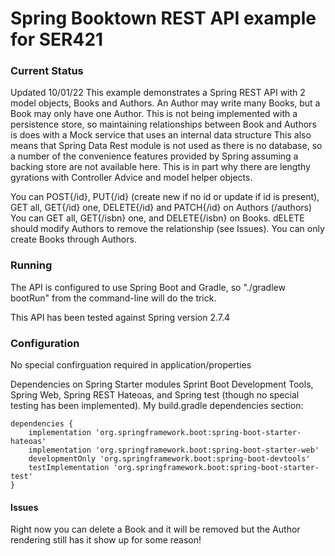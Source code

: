 # Spring Booktown REST API example for SER421

### Current Status
Updated 10/01/22
This example demonstrates a Spring REST API with 2 model objects, Books and Authors. 
An Author may write many Books, but a Book may only have one Author.
This is not being implemented with a persistence store, so maintaining relationships between Book and Authors is does with a Mock service that uses an internal data structure
This also means that Spring Data Rest module is not used as there is no database, so a number of the convenience features provided by Spring assuming a backing store are not available here. 
This is in part why there are lengthy gyrations with Controller Advice and model helper objects.

You can POST{/id}, PUT{/id} (create new if no id or update if id is present), GET all, GET{/id} one, DELETE{/id} and PATCH{/id} on Authors (/authors)
You can GET all, GET{/isbn} one, and DELETE{/isbn} on Books. dELETE should modify Authors to remove the relationship (see Issues). You can only create Books through Authors.

### Running
The API is configured to use Spring Boot and Gradle, so "./gradlew bootRun" from the command-line will do the trick.

This API has been tested against Spring version 2.7.4

### Configuration
No special confirguation required in application/properties

Dependencies on Spring Starter modules Sprint Boot Development Tools, Spring Web, Spring REST Hateoas, and Spring test (though no special testing has been implemented).
My build.gradle dependencies section:

```
dependencies {
	implementation 'org.springframework.boot:spring-boot-starter-hateoas'
	implementation 'org.springframework.boot:spring-boot-starter-web'
	developmentOnly 'org.springframework.boot:spring-boot-devtools'
	testImplementation 'org.springframework.boot:spring-boot-starter-test'
}
```
#### Issues
Right now you can delete a Book and it will be removed but the Author rendering still has it show up for some reason!

